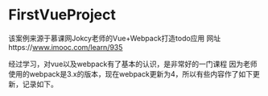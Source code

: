 # FirstVueProject
该案例来源于慕课网Jokcy老师的Vue+Webpack打造todo应用   网址https://www.imooc.com/learn/935

经过学习，对vue以及webpack有了基本的认识，是非常好的一门课程
因为老师使用的webpack是3.x的版本，现在webpack更新为4，所以有些内容作了如下更新，记录如下。
